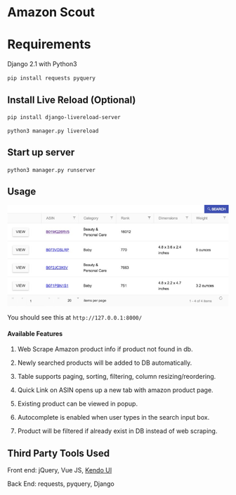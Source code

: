 # Amazon Scout

# Requirements
Django 2.1 with Python3

`pip install requests pyquery`

## Install Live Reload (Optional)
`pip install django-livereload-server`

`python3 manager.py livereload`

## Start up server
`python3 manager.py runserver`

## Usage

![picture alt](https://github.com/joeytall/scout/blob/master/static/imgs/table.jpg)

You should see this at  `http://127.0.0.1:8000/`

#### Available Features
1. Web Scrape Amazon product info if product not found in db.

2. Newly searched products will be added to DB automatically.

3. Table supports paging, sorting, filtering, column resizing/reordering.

4. Quick Link on ASIN opens up a new tab with amazon product page.

5. Existing product can be viewed in popup.

6. Autocomplete is enabled when user types in the search input box.

7. Product will be filtered if already exist in DB instead of web scraping.


## Third Party Tools Used
Front end: jQuery, Vue JS, [Kendo UI](https://demos.telerik.com/kendo-ui/)

Back End: requests, pyquery, Django
